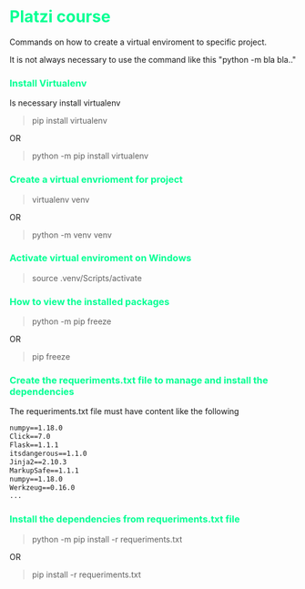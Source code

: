<h1 style="color: #00ff93;"> 
    Platzi course
</h1>
Commands on how to create a virtual enviroment to specific project.

It is not always necessary to use the command like this "python -m bla bla.."

<h3 style="color: #00ff93;"> 
    Install Virtualenv
</h3>

Is necessary install virtualenv
> pip install virtualenv

OR

> python -m pip install virtualenv

<h3 style="color: #00ff93;"> 
    Create a virtual envrioment for project
</h3>

> virtualenv venv 

OR
> python -m venv venv

<h3 style="color: #00ff93;"> 
    Activate virtual enviroment on Windows
</h3>

> source .venv/Scripts/activate

<h3 style="color: #00ff93;"> 
    How to view the installed packages
</h3>

> python -m pip freeze

OR

> pip freeze

<h3 style="color: #00ff93;"> 
    Create the requeriments.txt file to manage and install the dependencies
</h3>


The requeriments.txt file must have content like the following
```txt
numpy==1.18.0
Click==7.0
Flask==1.1.1
itsdangerous==1.1.0
Jinja2==2.10.3
MarkupSafe==1.1.1
numpy==1.18.0
Werkzeug==0.16.0
...
```

<h3 style="color: #00ff93;"> 
    Install the dependencies from requeriments.txt file 
</h3>

> python -m pip install -r requeriments.txt

OR

> pip install -r requeriments.txt
